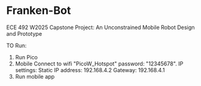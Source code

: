 # Franken-Bot
ECE 492 W2025 Capstone Project: An Unconstrained Mobile Robot Design and Prototype

TO Run:
1. Run Pico
2. Mobile Connect to wifi "PicoW_Hotspot" password: "12345678".
    IP settings: Static
    IP address: 192.168.4.2
    Gateway: 192.168.4.1
3. Run mobile app